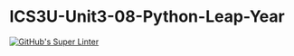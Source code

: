 # ICS3U-Unit3-08-Python-Leap-Year

[![GitHub's Super Linter](https://github.com/matthew-meech/ICS3U-Unit3-08-Python-Leap-Year/workflows/GitHub's%20Super%20Linter/badge.svg)](https://github.com/matthew-meech/ICS3U-Unit3-08-Python-Leap-Year/actions)
